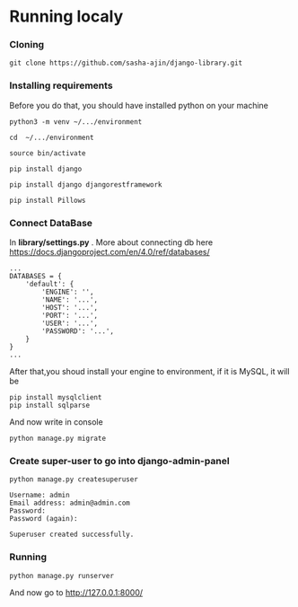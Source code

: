 # Running localy 

### Cloning

```
git clone https://github.com/sasha-ajin/django-library.git
```

### Installing requirements

Before you do that, you should have installed python on your machine

```
python3 -m venv ~/.../environment

cd  ~/.../environment

source bin/activate

pip install django 

pip install django djangorestframework

pip install Pillows
```

### Connect DataBase

In **library/settings.py** . More about connecting db here https://docs.djangoproject.com/en/4.0/ref/databases/

```
...
DATABASES = {
    'default': {
        'ENGINE': '',
        'NAME': '...',
        'HOST': '...',
        'PORT': '...',
        'USER': '...',
        'PASSWORD': '...',
    }
}
...
```
After that,you shoud install your engine to environment, if it is MySQL, it will be 

```
pip install mysqlclient
pip install sqlparse
```

And now write in console

```
python manage.py migrate
```
### Create super-user to go into django-admin-panel

```
python manage.py createsuperuser

Username: admin
Email address: admin@admin.com
Password:
Password (again):

Superuser created successfully.

```

### Running

```
python manage.py runserver 
```
And now go to http://127.0.0.1:8000/


